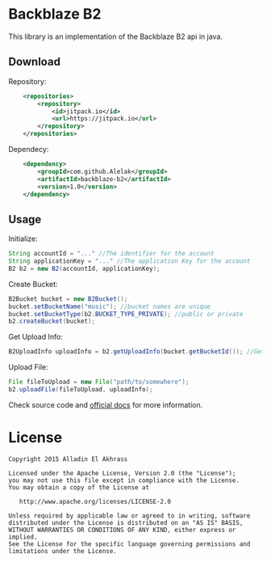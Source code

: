 Backblaze B2
============

This library is an implementation of the Backblaze B2 api in java.

Download
--------

Repository:
```xml
	<repositories>
		<repository>
		    <id>jitpack.io</id>
		    <url>https://jitpack.io</url>
		</repository>
	</repositories>
```

Dependecy: 
```xml
	<dependency>
	    <groupId>com.github.Alelak</groupId>
	    <artifactId>backblaze-b2</artifactId>
	    <version>1.0</version>
	</dependency>
```

Usage
-----
Initialize:
```java
String accountId = "..." //The identifier for the account
String applicationKey = "..." //The application Key for the account
B2 b2 = new B2(accountId, applicationKey);
```

Create Bucket:
```java
B2Bucket bucket = new B2Bucket();
bucket.setBucketName("music"); //bucket names are unique
bucket.setBucketType(b2.BUCKET_TYPE_PRIVATE); //public or private
b2.createBucket(bucket);
```

Get Upload Info:
```java
B2UploadInfo uploadInfo = b2.getUploadInfo(bucket.getBucketId()); //Get upload info for specific bucket
```

Upload File:
```java
File fileToUpload = new File("path/to/somewhere");
b2.uploadFile(fileToUpload, uploadInfo);

```

Check source code and [official docs](https://www.backblaze.com/b2/docs/) for more information.

License
=======

    Copyright 2015 Alladin El Akhrass

    Licensed under the Apache License, Version 2.0 (the "License");
    you may not use this file except in compliance with the License.
    You may obtain a copy of the License at

       http://www.apache.org/licenses/LICENSE-2.0

    Unless required by applicable law or agreed to in writing, software
    distributed under the License is distributed on an "AS IS" BASIS,
    WITHOUT WARRANTIES OR CONDITIONS OF ANY KIND, either express or implied.
    See the License for the specific language governing permissions and
    limitations under the License.